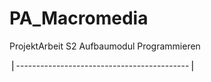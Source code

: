 # PA_Macromedia
ProjektArbeit S2 Aufbaumodul Programmieren


⎪-------------------------------------------⎪
